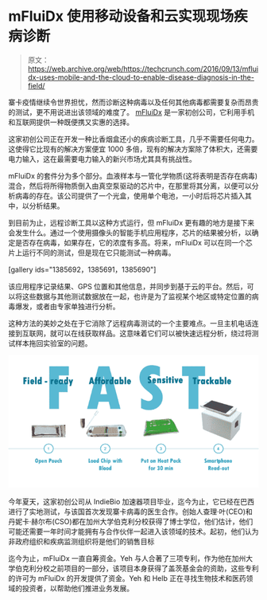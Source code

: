 # mFluiDx 使用移动设备和云实现现场疾病诊断 

> 原文：<https://web.archive.org/web/https://techcrunch.com/2016/09/13/mfluidx-uses-mobile-and-the-cloud-to-enable-disease-diagnosis-in-the-field/>

寨卡疫情继续令世界担忧，然而诊断这种病毒以及任何其他病毒都需要复杂而昂贵的测试，更不用说进出该领域的难度了。 [mFluiDx](https://web.archive.org/web/20221208190755/http://mfluidx.com/) 是一家初创公司，它利用手机和互联网提供一种既便携又实惠的选择。

这家初创公司正在开发一种比香烟盒还小的疾病诊断工具，几乎不需要任何电力。这使得它比现有的解决方案便宜 1000 多倍，现有的解决方案除了体积大，还需要电力输入，这在最需要电力输入的新兴市场尤其具有挑战性。

mFluiDx 的套件分为多个部分。血液样本与一管化学物质(这将表明是否存在病毒)混合，然后将所得物质倒入由真空泵驱动的芯片中，在那里将其分离，以便可以分析病毒的存在。该公司提供了一个光盒，使用单个电池，一小时后将芯片插入其中，以分析结果。

到目前为止，远程诊断工具以这种方式运行，但 mFluiDx 更有趣的地方是接下来会发生什么。通过一个使用摄像头的智能手机应用程序，芯片的结果被分析，以确定是否存在病毒，如果存在，它的浓度有多高。将来，mFluiDx 可以在同一个芯片上运行不同的测试，但是现在它只能测试一种病毒。

[gallery ids="1385692，1385691，1385690"]

该应用程序记录结果、GPS 位置和其他信息，并同步到基于云的平台。然后，可以将这些数据与其他测试数据放在一起，也许是为了监视某个地区或特定位置的病毒爆发，或者由专家单独进行分析。

这种方法的美妙之处在于它消除了远程病毒测试的一个主要难点。一旦主机电话连接到互联网，就可以在线获取样品。这意味着它们可以被快速远程分析，绕过将测试样本拖回实验室的问题。

![fast-chip](img/e6f266aa0a42ebfe30f440183a4326c8.png)

今年夏天，这家初创公司从 IndieBio 加速器项目毕业，迄今为止，它已经在巴西进行了实地测试，与该国首次发现寨卡病毒的医生合作。创始人查理·叶(CEO)和丹妮卡·赫尔布(CSO)都在加州大学伯克利分校获得了博士学位，他们估计，他们可能还需要一年时间才能拥有与合作伙伴一起进入该领域的技术。起初，他们认为非政府组织和疾病监测组织将是他们的销售目标

迄今为止，mFluiDx 一直自筹资金。Yeh 与人合著了三项专利，作为他在加州大学伯克利分校之前项目的一部分，该项目本身获得了盖茨基金会的资助，这些专利的许可为 mFluiDx 的开发提供了资金。Yeh 和 Helb 正在寻找生物技术和医药领域的投资者，以帮助他们推进业务发展。